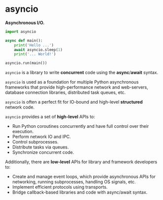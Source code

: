 # asyncio

**Asynchronous I/O.**

```python
import asyncio

async def main():
    print('Hello ...')
    await asyncio.sleep(1)
    print('... World!')

asyncio.run(main())
```

`asyncio` is a library to write **concurrent** code using the **async**/**await** syntax.

`asyncio` is used as a foundation for multiple Python asynchronous frameworks that provide high-performance network and web-servers, database connection libraries, distributed task queues, etc.

`asyncio` is often a perfect fit for IO-bound and high-level **structured** network code.

`asyncio` provides a set of **high-level** APIs to:

- Run Python coroutines concurrently and have full control over their execution.
- Perform network IO and IPC.
- Control subprocesses.
- Distribute tasks via queues.
- Synchronize concurrent code.

Additionally, there are **low-level** APIs for library and framework developers to:

- Create and manage event loops, which provide asynchronous APIs for networking, running subprocesses, handling OS signals, etc.
- Implement efficient protocols using transports.
- Bridge callback-based libraries and code with async/await syntax.

